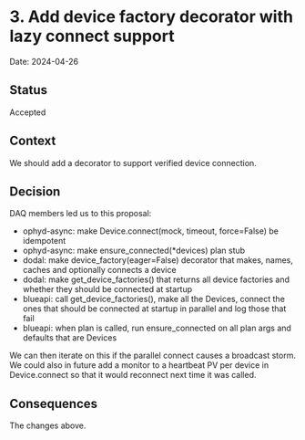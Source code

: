 # 3. Add device factory decorator with lazy connect support

Date: 2024-04-26

## Status

Accepted

## Context

We should add a decorator to support verified device connection.

## Decision

DAQ members led us to this proposal:

- ophyd-async: make Device.connect(mock, timeout, force=False) be idempotent
- ophyd-async: make ensure_connected(\*devices) plan stub
- dodal: make device_factory(eager=False) decorator that makes, names, caches and optionally connects a device
- dodal: make get_device_factories() that returns all device factories and whether they should be connected at startup
- blueapi: call get_device_factories(), make all the Devices, connect the ones that should be connected at startup in parallel and log those that fail
- blueapi: when plan is called, run ensure_connected on all plan args and defaults that are Devices

We can then iterate on this if the parallel connect causes a broadcast storm. We could also in future add a monitor to a heartbeat PV per device in Device.connect so that it would reconnect next time it was called.

## Consequences

The changes above.
